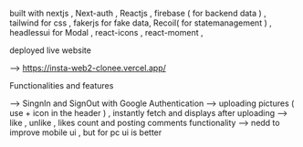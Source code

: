 built with nextjs , Next-auth , Reactjs , firebase ( for backend data )  , tailwind for css , fakerjs for fake data, Recoil( for statemanagement ) , headlessui for Modal , react-icons , react-moment , 




deployed live website 

--> https://insta-web2-clonee.vercel.app/


Functionalities and features 

--> SingnIn and SignOut with Google Authentication
--> uploading pictures ( use + icon in the header ) , instantly fetch and displays after uploading
--> like , unlike , likes count and posting comments functionality
--> nedd to improve mobile ui , but for pc ui is better
